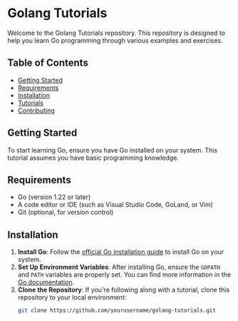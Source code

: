 # Golang Tutorials

Welcome to the Golang Tutorials repository. This repository is designed to help you learn Go programming through various examples and exercises.

## Table of Contents
- [Getting Started](#getting-started)
- [Requirements](#requirements)
- [Installation](#installation)
- [Tutorials](#tutorials)
- [Contributing](#contributing)

## Getting Started
To start learning Go, ensure you have Go installed on your system. This tutorial assumes you have basic programming knowledge.

## Requirements
- Go (version 1.22 or later)
- A code editor or IDE (such as Visual Studio Code, GoLand, or Vim)
- Git (optional, for version control)

## Installation
1. **Install Go**: Follow the [official Go installation guide](https://golang.org/dl/) to install Go on your system.
2. **Set Up Environment Variables**: After installing Go, ensure the `GOPATH` and `PATH` variables are properly set. You can find more information in the [Go documentation](https://golang.org/doc/gopath_code.html).
3. **Clone the Repository**: If you're following along with a tutorial, clone this repository to your local environment:
   ```bash
   git clone https://github.com/yourusername/golang-tutorials.git
